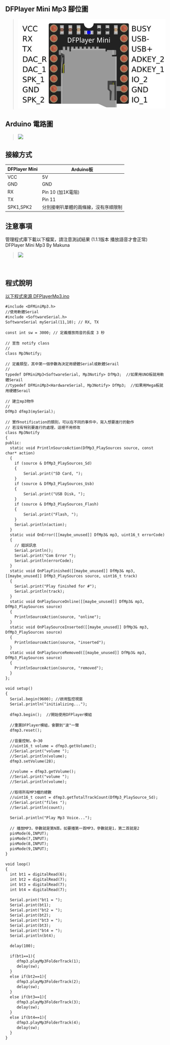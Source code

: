 ## DFPlayer Mini Mp3 腳位圖
>![](https://github.com/derricktsai0904/Arduino/blob/master/07.DFPlayer%20Mini%20Mp3/DFPlayerMiniMp3.jpg?raw=true)

## Arduino 電路圖
>![](https://github.com/derricktsai0904/Course/blob/main/2024.09%E6%84%9F%E6%B8%AC%E5%85%83%E4%BB%B6/DFPlayer_Mp3_%E6%92%AD%E6%94%BE%E5%99%A8/DFPlayerMp3.jpg?raw=true)


## 接線方式

| DFPlayer Mini| Arduino板 |
| ------- | ----------- |
|VCC | 5V |
|GND | GND |
|RX | Pin 10 (加1K電阻) |
|TX | Pin 11 |
|SPK1,SPK2 | 分別接喇叭單體的兩條線，沒有序順限制|

## 注意事項
管理程式庫下載以下檔案，請注意測試結果 (1.1.1版本 播放語音才會正常)
<br>
DFPlayer Mini Mp3 By Makuna 
<br>
>![](https://github.com/derricktsai0904/Course/blob/main/2024.09%E6%84%9F%E6%B8%AC%E5%85%83%E4%BB%B6/DFPlayer_Mp3_%E6%92%AD%E6%94%BE%E5%99%A8/DFPlayer.jpg?raw=true)
<br>

## 程式說明
[以下程式來源 DFPlayerMp3.ino ]:[[https://github.com/derricktsai0904/Arduino/blob/master/06.ESP32%E6%8E%A7%E5%88%B6/04.ESP32-CAM%2BUltrasonic/ESP32-CAM-Ultrasonic-Line_LED.ino](https://github.com/derricktsai0904/Arduino/blob/master/07.DFPlayer%20Mini%20Mp3/DFPlayerMP3.ino) "DFPlayerMp3.ino"
[以下程式來源 DFPlayerMp3.ino ]

``` arduino
#include <DFMiniMp3.h>  
//使用軟體Serial
#include <SoftwareSerial.h>  
SoftwareSerial mySerial(11,10); // RX, TX

const int sw = 3000; // 定義播放雨音的長度 3 秒

// 宣告 notify class
//
class Mp3Notify; 

// 定義類型，其中第一個參數為決定用硬體Serial或軟體Serail
//
typedef DFMiniMp3<SoftwareSerial, Mp3Notify> DfMp3;  //如果用UNO板就用軟體Serail
//typedef DFMiniMp3<HardwareSerial, Mp3Notify> DfMp3;  //如果用Mega板就用硬體Serail

// 建立mp3物件
//
DfMp3 dfmp3(mySerial);

// 實作notification的類別，可以在不同的事件中，寫入想要進行的動作
// 若沒有特別要進行的處理，這裡不用修改
class Mp3Notify
{
public:
  static void PrintlnSourceAction(DfMp3_PlaySources source, const char* action)
  {
    if (source & DfMp3_PlaySources_Sd) 
    {
        Serial.print("SD Card, ");
    }
    if (source & DfMp3_PlaySources_Usb) 
    {
        Serial.print("USB Disk, ");
    }
    if (source & DfMp3_PlaySources_Flash) 
    {
        Serial.print("Flash, ");
    }
    Serial.println(action);
  }
  static void OnError([[maybe_unused]] DfMp3& mp3, uint16_t errorCode)
  {
    // 錯誤訊息
    Serial.println();
    Serial.print("Com Error ");
    Serial.println(errorCode);
  }
  static void OnPlayFinished([[maybe_unused]] DfMp3& mp3, [[maybe_unused]] DfMp3_PlaySources source, uint16_t track)
  {
    Serial.print("Play finished for #");
    Serial.println(track);  
  }
  static void OnPlaySourceOnline([[maybe_unused]] DfMp3& mp3, DfMp3_PlaySources source)
  {
    PrintlnSourceAction(source, "online");
  }
  static void OnPlaySourceInserted([[maybe_unused]] DfMp3& mp3, DfMp3_PlaySources source)
  {
    PrintlnSourceAction(source, "inserted");
  }
  static void OnPlaySourceRemoved([[maybe_unused]] DfMp3& mp3, DfMp3_PlaySources source)
  {
    PrintlnSourceAction(source, "removed");
  }
};

void setup() 
{
  Serial.begin(9600); //啟用監控視窗
  Serial.println("initializing...");
  
  dfmp3.begin();  //開始使用DFPlayer模組

  //重置DFPlayer模組，會聽到"波"一聲
  dfmp3.reset();

  //音量控制，0~30
  //uint16_t volume = dfmp3.getVolume();
  //Serial.print("volume ");
  //Serial.println(volume);
  dfmp3.setVolume(28);
  
  //volume = dfmp3.getVolume();
  //Serial.print("volume ");
  //Serial.println(volume);
  
  //取得所有MP3檔的總數
  //uint16_t count = dfmp3.getTotalTrackCount(DfMp3_PlaySource_Sd);
  //Serial.print("files ");
  //Serial.println(count);

  Serial.println("Play Mp3 Voice...");

  // 播放MP3，參數就是第N首。如要播第一首MP3，參數就是1，第二首就是2
  pinMode(6,INPUT);
  pinMode(7,INPUT);
  pinMode(8,INPUT);
  pinMode(9,INPUT);
}

void loop() 
{
  int bt1 = digitalRead(6);
  int bt2 = digitalRead(7);
  int bt3 = digitalRead(7);
  int bt4 = digitalRead(7);

  Serial.print("bt1 = ");
  Serial.print(bt1);
  Serial.print("bt2 = ");
  Serial.print(bt2);
  Serial.print("bt3 = ");
  Serial.print(bt3);
  Serial.print("bt4 = ");
  Serial.println(bt4);

  delay(100);

  if(bt1==1){
     dfmp3.playMp3FolderTrack(1);
     delay(sw);
  }
  else if(bt2==1){
     dfmp3.playMp3FolderTrack(2);
     delay(sw);
  }
  else if(bt3==1){
     dfmp3.playMp3FolderTrack(3);
     delay(sw);
  }
  else if(bt4==1){
     dfmp3.playMp3FolderTrack(4);
     delay(sw);
  }
}
```


